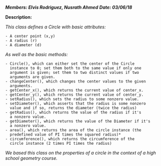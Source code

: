 ***Members: Elvis Rodriguez, Nusrath Ahmed***
***Date: 03/06/18***

**Description:**

*This class defines a Circle with basic attributes:*

    - A center point (x,y)
    - A radius (r)
    - A diameter (d)

*As well as the basic methods:*

    - Circle(), which can either set the center of the Circle
      instance to 0; set them both to the same value if only one
      argument is given; set them to two distinct values if two
      arguments are given.
    - changeCenter(), which changes the center values to the given
      arguments.
    - getCenter_x(), which returns the current value of center_x.
    - getCenter_y(), which returns the current value of center_y.
    - setRadius(), which sets the radius to some nonzero value.
    - setDiameter(), which asserts that the radius is some nonzero
      value and if so, returns the diameter (twice the radius)
    - getRadius(), which returns the value of the radius if it's
      a nonzero value.
    - getDiameter(), which returns the value of the Diameter if it's
      a nonzero value.
    - area(), which returns the area of the circle instance (the
      predefined value of PI times the squared radius)*
    - circumference(), which returns the circumference of the
      circle instance (2 times PI times the radius)

*We based this class on the properties of a circle in the context of a high school geometry course.*
